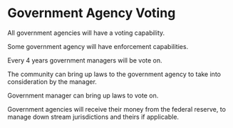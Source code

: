 # Government Agency Voting

All government agencies will have a voting capability.

Some government agency will have enforcement capabilities.

Every 4 years government managers will be vote on.

The community can bring up laws to the government agency to take into consideration by the manager.

Government manager can bring up laws to vote on.

Government agencies will receive their money from the federal reserve, to manage down stream jurisdictions and theirs if applicable.
